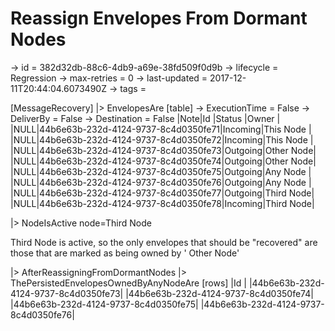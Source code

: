# Reassign Envelopes From Dormant Nodes

-> id = 382d32db-88c6-4db9-a69e-38fd509f0d9b -> lifecycle = Regression -> max-retries = 0 -> last-updated =
2017-12-11T20:44:04.6073490Z -> tags =

[MessageRecovery]
|> EnvelopesAre
[table]
-> ExecutionTime = False -> DeliverBy = False -> Destination = False |Note|Id |Status |Owner |
|NULL|44b6e63b-232d-4124-9737-8c4d0350fe71|Incoming|This Node | |NULL|44b6e63b-232d-4124-9737-8c4d0350fe72|Incoming|This
Node | |NULL|44b6e63b-232d-4124-9737-8c4d0350fe73|Outgoing|Other Node|
|NULL|44b6e63b-232d-4124-9737-8c4d0350fe74|Outgoing|Other Node| |NULL|44b6e63b-232d-4124-9737-8c4d0350fe75|Outgoing|Any
Node | |NULL|44b6e63b-232d-4124-9737-8c4d0350fe76|Outgoing|Any Node |
|NULL|44b6e63b-232d-4124-9737-8c4d0350fe77|Outgoing|Third Node|
|NULL|44b6e63b-232d-4124-9737-8c4d0350fe78|Incoming|Third Node|

|> NodeIsActive node=Third Node

Third Node is active, so the only envelopes that should be "recovered" are those that are marked as being owned by '
Other Node'

|> AfterReassigningFromDormantNodes |> ThePersistedEnvelopesOwnedByAnyNodeAre
[rows]
|Id | |44b6e63b-232d-4124-9737-8c4d0350fe73| |44b6e63b-232d-4124-9737-8c4d0350fe74|
|44b6e63b-232d-4124-9737-8c4d0350fe75| |44b6e63b-232d-4124-9737-8c4d0350fe76|

~~~
